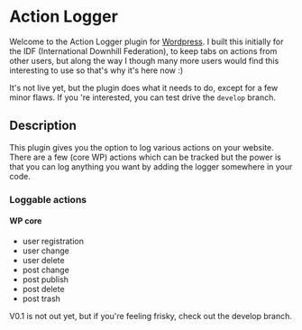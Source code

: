 # Action Logger

Welcome to the Action Logger plugin for [Wordpress](http://wordpress.org). I built this initially for the IDF (International Downhill Federation), to keep tabs on actions from other users, but along the way I though many more users would find this interesting to use so that's why it's here now :)

It's not live yet, but the plugin does what it needs to do, except for a few minor flaws. If you 're interested, you can test drive the `develop` branch.

## Description 

This plugin gives you the option to log various actions on your website. There are a few (core WP) actions which can be tracked but the power is that you can log anything you want by adding the logger somewhere in your code.

### Loggable actions

#### WP core
* user registration
* user change
* user delete
* post change
* post publish
* post delete
* post trash

V0.1 is not out yet, but if you're feeling frisky, check out the develop branch.
